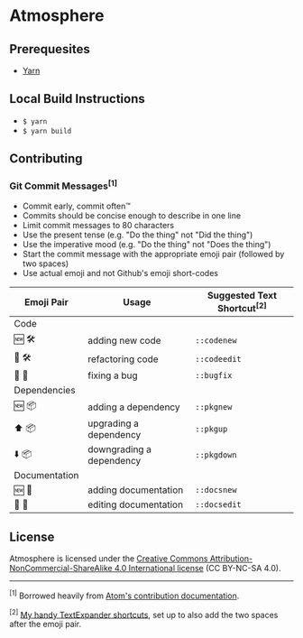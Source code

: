 # Atmosphere

## Prerequesites
* [Yarn](https://yarnpkg.com/)

## Local Build Instructions
* `$ yarn`
* `$ yarn build`

## Contributing

### Git Commit Messages<sup>[1]</sup>
* Commit early, commit often™
* Commits should be concise enough to describe in one line
* Limit commit messages to 80 characters
* Use the present tense (e.g. "Do the thing" not "Did the thing")
* Use the imperative mood (e.g. "Do the thing" not "Does the thing")
* Start the commit message with the appropriate emoji pair (followed by two
  spaces)
* Use actual emoji and not Github's emoji short-codes

Emoji Pair    | Usage                    | Suggested Text Shortcut<sup>[2]</sup>
------------- | ------------------------ | -------------------------------------
Code          |                          |
🆕 🛠          | adding new code          | `::codenew`
🔄 🛠          | refactoring code         | `::codeedit`
💨 🐛          | fixing a bug             | `::bugfix`
Dependencies  |                          |
🆕 📦          | adding a dependency      | `::pkgnew`
⬆️ 📦          | upgrading a dependency   | `::pkgup`
⬇️ 📦          | downgrading a dependency | `::pkgdown`
Documentation |                          |
🆕 📝          | adding documentation     | `::docsnew`
🔄 📝          | editing documentation    | `::docsedit`

## License
Atmosphere is licensed under the [Creative Commons
Attribution-NonCommercial-ShareAlike 4.0 International
license](https://creativecommons.org/licenses/by-nc-sa/4.0/) (CC BY-NC-SA 4.0).

---
<sup>[1]</sup> Borrowed heavily from [Atom's contribution documentation](https://github.com/atom/atom/blob/master/CONTRIBUTING.md#git-commit-messages).

<sup>[2]</sup> [My handy TextExpander shortcuts](https://app.textexpander.com/public/0568f36aa710592f6b6d74abb542c8d0),
set up to also add the two spaces after the emoji pair.
